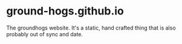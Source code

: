 # ground-hogs.github.io
The groundhogs website. It's a static, hand crafted thing that is also probably out of sync and date. 
